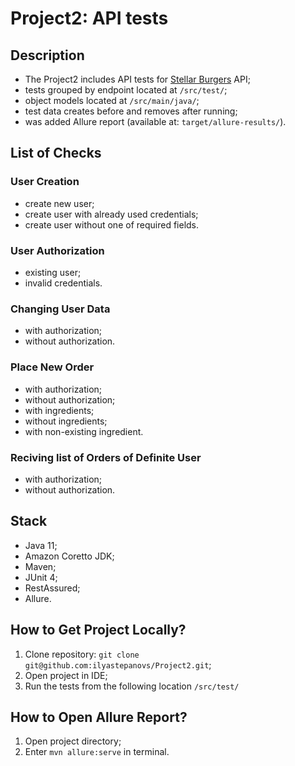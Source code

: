# Project2: API tests

## Description

* The Project2 includes API tests for [Stellar Burgers](https://stellarburgers.nomoreparties.site/) API;
* tests grouped by endpoint located at ```/src/test/```;
* object models located at ```/src/main/java/```;
* test data creates before and removes after running;
* was added Allure report (available at: ```target/allure-results/```).

## List of Checks 
### User Creation 
* create new user;
* create user with already used credentials;
* create user without one of required fields.

### User Authorization
* existing user;
* invalid credentials.

### Changing User Data
* with authorization;
* without authorization.

### Place New Order
* with authorization;
* without authorization;
* with ingredients; 
* without ingredients; 
* with non-existing ingredient.

### Reciving list of Orders of Definite User
* with authorization;
* without authorization.

## Stack
* Java 11; 
* Amazon Coretto JDK;
* Maven;
* JUnit 4;
* RestAssured;
* Allure.

## How to Get Project Locally?
1. Clone repository: 
```git clone git@github.com:ilyastepanovs/Project2.git```;
2. Open project in IDE;
3. Run the tests from the following location ```/src/test/```

## How to Open Allure Report?
1. Open project directory;
2. Enter ```mvn allure:serve``` in terminal.

